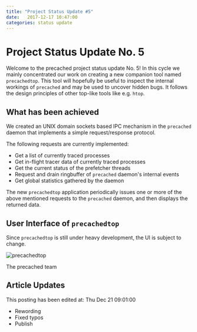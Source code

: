 ```yaml
---
title: "Project Status Update #5"
date:   2017-12-17 10:47:00
categories: status update
---
```


# Project Status Update No. 5

Welcome to the precached project status update No. 5!
In this cycle we mainly concentrated our work on creating a new companion tool
named `precachedtop`. This tool will hopefully be useful to inspect the
internal workings of `precached` and may be used to uncover hidden bugs.
It follows the design principles of other top-like tools like e.g. `htop`.

## What has been achieved

We created an UNIX domain sockets based IPC mechanism in the `precached`
daemon that implements a simple request/response protocol.

The following requests are currently implemented:
* Get a list of currently traced processes
* Get in-flight tracer data of currently traced processes
* Get the current status of the prefetcher threads
* Request and drain ringbuffer of `precached` daemon's internal events
* Get global statistics gathered by the daemon

The new `precachedtop` application periodically issues one or more of the above
mentioned requests to the `precached` daemon, and then displays the returned
data.

## User Interface of `precachedtop`

Since `precachedtop` is still under heavy development, the UI is subject to
change.

![precachedtop](/precached/images/precachedtop_01.png)

The precached team

## Article Updates

This posting has been edited at: Thu Dec 21 09:01:00

* Rewording
* Fixed typos
* Publish
